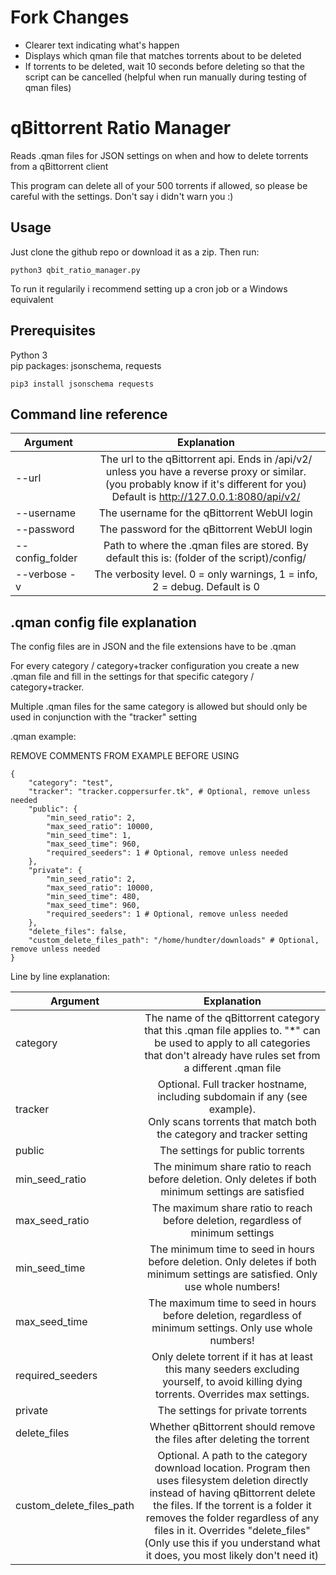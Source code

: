 # Fork Changes
- Clearer text indicating what's happen 
- Displays which qman file that matches torrents about to be deleted
- If torrents to be deleted, wait 10 seconds before deleting so that the script can be cancelled (helpful when run manually during testing of qman files)


# qBittorrent Ratio Manager
Reads .qman files for JSON settings on when and how to delete torrents from a qBittorrent client


This program can delete all of your 500 torrents if allowed, so please be careful with the settings. Don't say i didn't warn you :)

## Usage
Just clone the github repo or download it as a zip. Then run:
```
python3 qbit_ratio_manager.py
```
To run it regularily i recommend setting up a cron job or a Windows equivalent

## Prerequisites
Python 3<br>
pip packages: jsonschema, requests
```
pip3 install jsonschema requests
```

## Command line reference
|Argument         |Explanation|
|---              |:-:|
|--url            |The url to the qBittorrent api. Ends in /api/v2/ unless you have a reverse proxy or similar.<br> (you probably know if it's different for you) <br> Default is http://127.0.0.1:8080/api/v2/|
|--username       |The username for the qBittorrent WebUI login|
|--password       |The password for the qBittorrent WebUI login|
|--config_folder  |Path to where the .qman files are stored. By default this is: (folder of the script)/config/|
|--verbose -v     |The verbosity level. 0 = only warnings, 1 = info, 2 = debug. Default is 0|

## .qman config file explanation
The config files are in JSON and the file extensions have to be .qman


For every category / category+tracker configuration you create a new .qman file and fill in the settings for that specific category / category+tracker.



Multiple .qman files for the same category is allowed but should only be used in conjunction with the "tracker" setting


.qman example:

REMOVE COMMENTS FROM EXAMPLE BEFORE USING
```
{
    "category": "test",
    "tracker": "tracker.coppersurfer.tk", # Optional, remove unless needed
    "public": {
        "min_seed_ratio": 2,
        "max_seed_ratio": 10000,
        "min_seed_time": 1,
        "max_seed_time": 960,
        "required_seeders": 1 # Optional, remove unless needed
    },
    "private": {
        "min_seed_ratio": 2,
        "max_seed_ratio": 10000,
        "min_seed_time": 480,
        "max_seed_time": 960,
        "required_seeders": 1 # Optional, remove unless needed
    },
    "delete_files": false,
    "custom_delete_files_path": "/home/hundter/downloads" # Optional, remove unless needed
}
```

Line by line explanation:


|Argument|Explanation|
|---|:-:|
|category|The name of the qBittorrent category that this .qman file applies to. "\*" can be used to apply to all categories that don't already have rules set from a different .qman file|
|tracker|Optional. Full tracker hostname, including subdomain if any (see example).<br>Only scans torrents that match both the category and tracker setting|
|public|The settings for public torrents|
|min_seed_ratio|The minimum share ratio to reach before deletion. Only deletes if both minimum settings are satisfied|
|max_seed_ratio|The maximum share ratio to reach before deletion, regardless of minimum settings|
|min_seed_time|The minimum time to seed in hours before deletion. Only deletes if both minimum settings are satisfied. Only use whole numbers!|
|max_seed_time|The maximum time to seed in hours before deletion, regardless of minimum settings. Only use whole numbers!|
|required_seeders|Only delete torrent if it has at least this many seeders excluding yourself, to avoid killing dying torrents. Overrides max settings.|
|private|The settings for private torrents|
|delete_files|Whether qBittorrent should remove the files after deleting the torrent|
|custom_delete_files_path|Optional. A path to the category download location. Program then uses filesystem deletion directly instead of having qBittorrent delete the files. If the torrent is a folder it removes the folder regardless of any files in it. Overrides "delete_files" (Only use this if you understand what it does, you most likely don't need it)|
